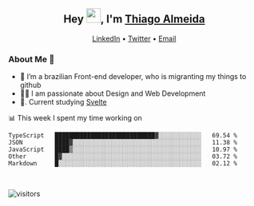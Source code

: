 

<h2 align="center">Hey <img src="https://github.com/TheDudeThatCode/TheDudeThatCode/blob/master/Assets/Hi.gif" width="29px">, I'm <a href="https://www.linkedin.com/in/thiago-almeida-69785569/">Thiago Almeida</a></h2>
<p align="center">
  <a href="https://www.linkedin.com/in/thiago-almeida-69785569/">LinkedIn</a> •
  <a href="https://twitter.com/thiagoloal">Twitter</a> •
  <a href="mailto:thiagoloal@gmail.com">Email</a>
</p>

### About Me 🚀
- 🌱  I’m a brazilian Front-end developer, who is migranting my things to github</br>
- 👨‍💻  I am passionate about Design and Web Development</br>
- 📖. Current studying [Svelte](https://svelte.dev/)

<!-- ![Thiago Almeida github stats](https://github-readme-stats.vercel.app/api?username=thiagoloal&show_icons=true&hide_border=true)&nbsp;&nbsp; -->

📊 This week I spent my time working on
<!--START_SECTION:waka-->
```text
TypeScript   ████████████████████████████▓░░░░░░░░░░░░   69.54 % 
JSON         ████▓░░░░░░░░░░░░░░░░░░░░░░░░░░░░░░░░░░░░   11.38 % 
JavaScript   ████▒░░░░░░░░░░░░░░░░░░░░░░░░░░░░░░░░░░░░   10.97 % 
Other        █▓░░░░░░░░░░░░░░░░░░░░░░░░░░░░░░░░░░░░░░░   03.72 % 
Markdown     █░░░░░░░░░░░░░░░░░░░░░░░░░░░░░░░░░░░░░░░░   02.12 % 
```
<!--END_SECTION:waka-->

<br />

![visitors](https://visitor-badge.laobi.icu/badge?page_id=thiagoloal.thiagoloal)
